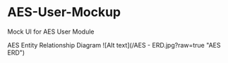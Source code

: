 # AES-User-Mockup
Mock UI for AES User Module

AES Entity Relationship Diagram
![Alt text](/AES - ERD.jpg?raw=true "AES ERD")
